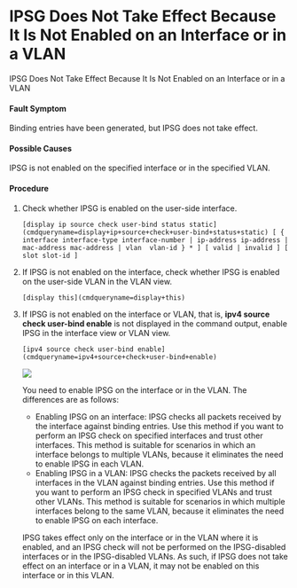 IPSG Does Not Take Effect Because It Is Not Enabled on an Interface or in a VLAN
================================================================================

IPSG Does Not Take Effect Because It Is Not Enabled on an Interface or in a VLAN

#### Fault Symptom

Binding entries have been generated, but IPSG does not take effect.

#### Possible Causes

IPSG is not enabled on the specified interface or in the specified VLAN.


#### Procedure

1. Check whether IPSG is enabled on the user-side interface.
   
   
   ```
   [display ip source check user-bind status static](cmdqueryname=display+ip+source+check+user-bind+status+static) [ { interface interface-type interface-number | ip-address ip-address | mac-address mac-address | vlan  vlan-id } * ] [ valid | invalid ] [ slot slot-id ]
   ```
2. If IPSG is not enabled on the interface, check whether IPSG is enabled on the user-side VLAN in the VLAN view.
   
   
   ```
   [display this](cmdqueryname=display+this)
   ```
3. If IPSG is not enabled on the interface or VLAN, that is, **ipv4 source check user-bind enable** is not displayed in the command output, enable IPSG in the interface view or VLAN view.
   
   
   ```
   [ipv4 source check user-bind enable](cmdqueryname=ipv4+source+check+user-bind+enable)
   ```
   
   
   ![](public_sys-resources/note_3.0-en-us.png) 
   
   You need to enable IPSG on the interface or in the VLAN. The differences are as follows:
   
   * Enabling IPSG on an interface: IPSG checks all packets received by the interface against binding entries. Use this method if you want to perform an IPSG check on specified interfaces and trust other interfaces. This method is suitable for scenarios in which an interface belongs to multiple VLANs, because it eliminates the need to enable IPSG in each VLAN.
   * Enabling IPSG in a VLAN: IPSG checks the packets received by all interfaces in the VLAN against binding entries. Use this method if you want to perform an IPSG check in specified VLANs and trust other VLANs. This method is suitable for scenarios in which multiple interfaces belong to the same VLAN, because it eliminates the need to enable IPSG on each interface.
   
   IPSG takes effect only on the interface or in the VLAN where it is enabled, and an IPSG check will not be performed on the IPSG-disabled interfaces or in the IPSG-disabled VLANs. As such, if IPSG does not take effect on an interface or in a VLAN, it may not be enabled on this interface or in this VLAN.